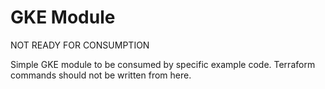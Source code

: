# GKE Module

NOT READY FOR CONSUMPTION

Simple GKE module to be consumed by specific example code. Terraform commands should not be written from here.
